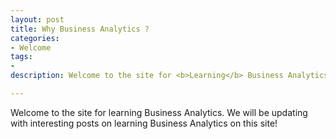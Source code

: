 ```yaml
---
layout: post
title: Why Business Analytics ?
categories: 
- Welcome
tags:
- 
description: Welcome to the site for <b>Learning</b> Business Analytics.We will be updating with interesting posts on learning Business Analytics on this site!     

---
```


Welcome to the site for learning Business Analytics. We will be updating with interesting posts on learning Business Analytics on this site!